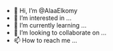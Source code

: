 - 👋 Hi, I’m @AlaaElkomy
- 👀 I’m interested in ...
- 🌱 I’m currently learning ...
- 💞️ I’m looking to collaborate on ...
- 📫 How to reach me ...

<!---
AlaaElkomy/AlaaElkomy is a ✨ special ✨ repository because its `README.md` (this file) appears on your GitHub profile.
You can click the Preview link to take a look at your changes.
--->
